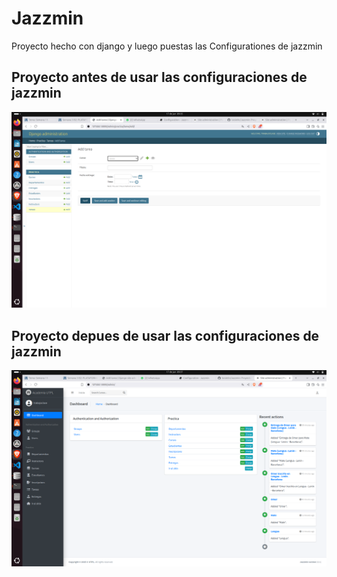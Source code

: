 # Jazzmin
Proyecto hecho con django y luego puestas las Configurationes de jazzmin 


## Proyecto antes de usar las configuraciones de jazzmin

![alt text](image.png)


## Proyecto depues de usar las configuraciones de jazzmin

![alt text](image-1.png)